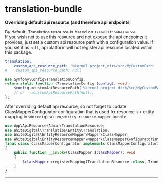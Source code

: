 # translation-bundle
**Overriding default api resource (and therefore api endpoints)**

By default, Translation resource is based on `TranslationResource`  
If you wish not to use this resource and not expose the api endpoints it provides, just set a custom api resource path
with a configuration value. If you set it as `null`, api platform will not register api resource located within this
package.

```yaml
translation:
    custom_api_resource_path: '%kernel.project_dir%/src/MyCustomPath'
#    custom_api_resource_path: null
```

```php
use Symfony\Config\TranslationConfig;
return static function (TranslationConfig $config): void {
    $config->customApiResourcePath('%kernel.project_dir%/src/MyCustomPath')
    // or  ->customApiResourcePath(null);
};
```
After overriding default api resource, do not forget to update ClassMapperConfigurator configuration that is used for
resource <-> entity mapping in `whitedigital-eu/entity-resource-mapper-bundle`

```php
use App\ApiResource\Admin\TranslationResource;
use WhiteDigital\Translation\Entity\Translation;
use WhiteDigital\EntityResourceMapper\Mapper\ClassMapper;
use WhiteDigital\EntityResourceMapper\Mapper\ClassMapperConfiguratorInterface;
final class ClassMapperConfigurator implements ClassMapperConfiguratorInterface
{
    public function __invoke(ClassMapper $classMapper): void
    {
        $classMapper->registerMapping(TranslationResource::class, Translation::class);
    }
}
```
---
